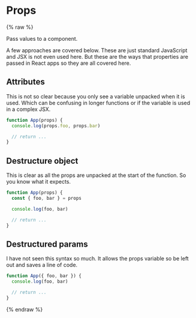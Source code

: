 # Props

{% raw %}

Pass values to a component.

A few approaches are covered below. These are just standard JavaScript and JSX is not even used here. But these are the ways that properties are passed in React apps so they are all covered here.


## Attributes 

This is not so clear because you only see a variable unpacked when it is used. Which can be confusing in longer functions or if the variable is used in a complex JSX.

```jsx
function App(props) {
  console.log(props.foo, props.bar)

  // return ...
}
```

## Destructure object

This is clear as all the props are unpacked at the start of the function. So you know what it expects.
```jsx
function App(props) {
  const { foo, bar } = props

  console.log(foo, bar)

  // return ...
}
```


## Destructured params 

I have not seen this syntax so much. It allows the props variable so be left out and saves a line of code.
```jsx
function App({ foo, bar }) {
  console.log(foo, bar)

  // return ...
}
```

{% endraw %}
